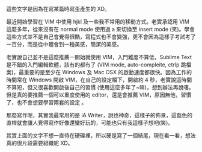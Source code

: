 <!--
.. link: 
.. description: 
.. tags: all, tweet, software
.. date: 2013/10/10 22:31:07
.. title: 使用 text editor 雜感
.. slug: 20131010_murmur-with-text-editor
-->

這些文字是因為在寫某篇時寫歪產生的 XD。

最近開始學習在 VIM 中使用 hjkl 及一些我不常用的移動方式。老實承認用 VIM 這麼多年，從來沒有在 normal mode 使用過 a 來切換至 insert mode (笑)。學會這些方式並不是自己會覺得很酷，寫程式也不會變強，更不會因為這樣子考試考了一百分，而是從中體會到一種美感，簡潔的美感。

老實說自己並不是這麼推薦一開始就使用 VIM，入門難度不算低，Sublime Text 是不錯的入門編輯軟體，該有的都有了 (VIM mode, auto-compleite, ctrlp 跳檔案)，最重要的是至少在 Windows 及 Mac OSX 的啟動速度都很快。因為工作的時間常在 Windows 開啟 VIM，在自己的設定檔下，開啟約 4 秒，老實說這時間不算短，但又很喜歡開啟後自己的習慣 (使用這麼多年了~嘛)，想到辦法再說嘍。但是真的要推薦一個可以重度使用的 editor，還是會推薦 VIM，原因無他，習慣了，也不會想要學習兩套的設定 。

那麼寫作呢，其實我最常用的是 iA Writer，說也神奇，這樣子的佈景，這藍色的直桿就會讓人覺得寫作好像還蠻好玩的，可能也只有我這樣子想吧(笑)。

其實上面的文字不想一直待在硬碟裡，所以硬是寫了一個結尾，現在看一看，想法真的很片段需要組織呢 XD。